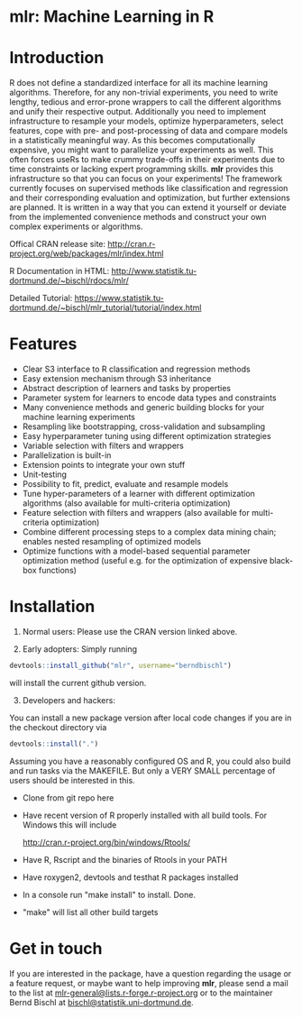 mlr: Machine Learning in R 
==========================

  Introduction
==============

  R does not define a standardized interface for all its machine learning algorithms. Therefore, for any 
  non-trivial experiments, you need to write lengthy, tedious and error-prone wrappers to call the different 
  algorithms and unify their respective output. Additionally you need to implement infrastructure to resample 
  your models, optimize hyperparameters, select features, cope with pre- and post-processing of data and 
  compare models in a statistically meaningful way.
  As this becomes computationally expensive, you might want to parallelize your experiments as well. This 
  often forces useRs to make crummy trade-offs in their experiments due to time constraints or lacking expert 
  programming skills. **mlr** provides this infrastructure so that you can focus on your experiments!
  The framework currently focuses on supervised methods like classification and regression and their 
  corresponding evaluation and optimization, but further extensions are planned. It is written in a way 
  that you can extend it yourself or deviate from the implemented convenience methods and construct your own 
  complex experiments or algorithms.

Offical CRAN release site: 
  http://cran.r-project.org/web/packages/mlr/index.html

R Documentation in HTML:
  http://www.statistik.tu-dortmund.de/~bischl/rdocs/mlr/
  
Detailed Tutorial:
  https://www.statistik.tu-dortmund.de/~bischl/mlr_tutorial/tutorial/index.html
  
  Features
==========

* Clear S3 interface to R classification and regression methods
* Easy extension mechanism through S3 inheritance
* Abstract description of learners and tasks by properties
* Parameter system for learners to encode data types and constraints
* Many convenience methods and generic building blocks for your
  machine learning experiments
* Resampling like bootstrapping, cross-validation and subsampling
* Easy hyperparameter tuning using different optimization strategies
* Variable selection with filters and wrappers
* Parallelization is built-in
* Extension points to integrate your own stuff
* Unit-testing
* Possibility to fit, predict, evaluate and resample models
* Tune hyper-parameters of a learner with different optimization algorithms (also available for multi-criteria optimization)
* Feature selection with filters and wrappers (also available for multi-criteria optimization)
* Combine different processing steps to a complex data mining chain; enables nested resampling of optimized models
* Optimize functions with a model-based sequential parameter optimization method (useful e.g. for the optimization of expensive black-box functions)

  
Installation
============

1) Normal users:
Please use the CRAN version linked above.

2) Early adopters: Simply running
```r
devtools::install_github("mlr", username="berndbischl")
```
will install the current github version.

3) Developers and hackers:

You can install a new package version after local code changes if you are in the checkout directory via
```r
devtools::install(".")
```
Assuming you have a reasonably configured OS and R, you could also build and run tasks via the MAKEFILE.
But only a VERY SMALL percentage of users should be interested in this.

- Clone from git repo here

- Have recent version of R properly installed with all build tools. For Windows this will include 
  
  http://cran.r-project.org/bin/windows/Rtools/

- Have R, Rscript and the binaries of Rtools in your PATH 

- Have roxygen2, devtools and testhat R packages installed

- In a console run "make install" to install. Done.

- "make" will list all other build targets

Get in touch
============

If you are interested in the package, have a question regarding the usage or a feature request,
or maybe want to help improving **mlr**, please send a mail to the list at
mlr-general@lists.r-forge.r-project.org or to the maintainer Bernd Bischl
at bischl@statistik.uni-dortmund.de.
